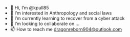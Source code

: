 - 👋 Hi, I’m @kpull85
- 👀 I’m interested in Anthropology and social laws
- 🌱 I’m currently learning to recover from a cyber attack 
- 💞️ I’m looking to collaborate on ...
- 📫 How to reach me dragonreborn904@outlook.com

<!---
kpull85/kpull85 is a ✨ special ✨ repository because its `README.md` (this file) appears on your GitHub profile.
You can click the Preview link to take a look at your changes.
--->

